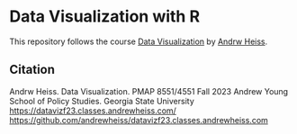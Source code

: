 # Data Visualization with R

This repository follows the course [Data Visualization](https://datavizf23.classes.andrewheiss.com/) by [Andrw Heiss](https://github.com/andrewheiss).

## Citation
Andrw Heiss. Data Visualization. PMAP 8551/4551 Fall 2023
Andrew Young School of Policy Studies. Georgia State University
https://datavizf23.classes.andrewheiss.com/
https://github.com/andrewheiss/datavizf23.classes.andrewheiss.com